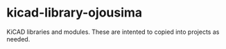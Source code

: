 # kicad-library-ojousima
KiCAD libraries and modules. These are intented to copied into projects as needed. 
